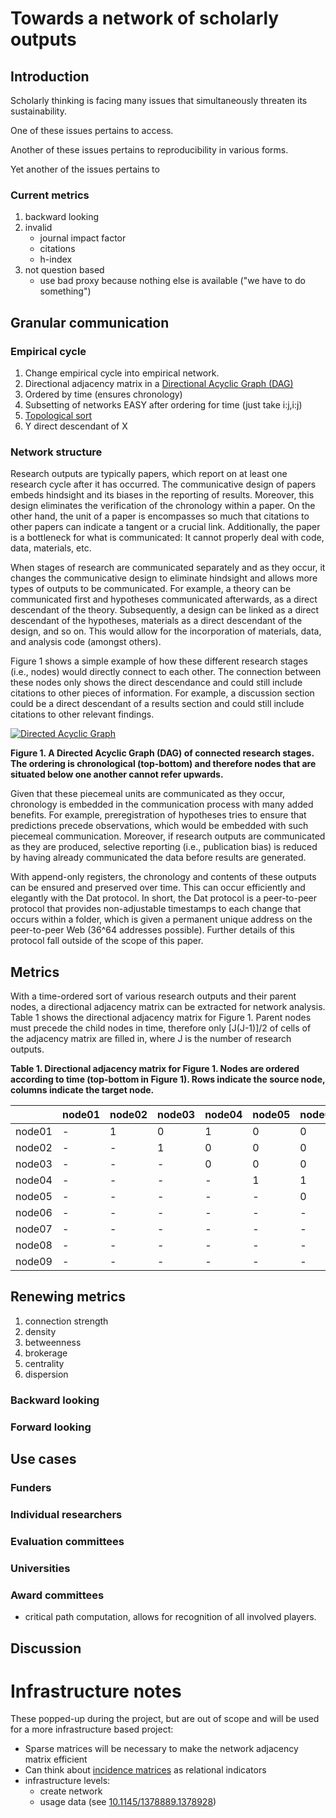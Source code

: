 # Towards a network of scholarly outputs

## Introduction

Scholarly thinking is facing many issues that simultaneously threaten its sustainability. 

One of these issues pertains to access.

Another of these issues pertains to reproducibility in various forms.

Yet another of the issues pertains to 

### Current metrics

1. backward looking
2. invalid
    * journal impact factor
    * citations
    * h-index
3. not question based
    * use bad proxy because nothing else is available ("we have to do something")

## Granular communication

### Empirical cycle

1. Change empirical cycle into empirical network.
2. Directional adjacency matrix in a [Directional Acyclic Graph (DAG)](https://en.wikipedia.org/wiki/Directed_acyclic_graph)
3. Ordered by time (ensures chronology)
4. Subsetting of networks EASY after ordering for time (just take i:j,i:j)
5. [Topological sort](https://en.wikipedia.org/wiki/Topological_sorting)
6. Y direct descendant of X

### Network structure

Research outputs are typically papers, which report on at least one research cycle after it has occurred. The communicative design of papers embeds hindsight and its biases in the reporting of results. Moreover, this design eliminates the verification of the chronology within a paper. On the other hand, the unit of a paper is encompasses so much that citations to other papers can indicate a tangent or a crucial link. Additionally, the paper is a bottleneck for what is communicated: It cannot properly deal with code, data, materials, etc.

When stages of research are communicated separately and as they occur, it changes the communicative design to eliminate hindsight and allows more types of outputs to be communicated. For example, a theory can be communicated first and hypotheses communicated afterwards, as a direct descendant of the theory. Subsequently, a design can be linked as a direct descendant of the hypotheses, materials as a direct descendant of the design, and so on. This would allow for the incorporation of materials, data, and analysis code (amongst others).

Figure 1 shows a simple example of how these different research stages (i.e., nodes) would directly connect to each other. The connection between these nodes only shows the direct descendance and could still include citations to other pieces of information. For example, a discussion section could be a direct descendant of a results section and could still include citations to other relevant findings.

[![Directed Acyclic Graph](https://upload.wikimedia.org/wikipedia/commons/c/c6/Topological_Ordering.svg)](https://en.wikipedia.org/wiki/Directed_acyclic_graph) 

**Figure 1. A Directed Acyclic Graph (DAG) of connected research stages. The ordering is chronological (top-bottom) and therefore nodes that are situated below one another cannot refer upwards.**

Given that these piecemeal units are communicated as they occur, chronology is embedded in the communication process with many added benefits. For example, preregistration of hypotheses tries to ensure that predictions precede observations, which would be embedded with such piecemeal communication. Moreover, if research outputs are communicated as they are produced, selective reporting (i.e., publication bias) is reduced by having already communicated the data before results are generated. 

With append-only registers, the chronology and contents of these outputs can be ensured and preserved over time. This can occur efficiently and elegantly with the Dat protocol. In short, the Dat protocol is a peer-to-peer protocol that provides non-adjustable timestamps to each change that occurs within a folder, which is given a permanent unique address on the peer-to-peer Web (36^64 addresses possible). Further details of this protocol fall outside of the scope of this paper.

## Metrics

With a time-ordered sort of various research outputs and their parent nodes, a directional adjacency matrix can be extracted for network analysis. Table 1 shows the directional adjacency matrix for Figure 1. Parent nodes must precede the child nodes in time, therefore only [J(J-1)]/2 of cells of the adjacency matrix are filled in, where J is the number of research outputs.

**Table 1. Directional adjacency matrix for Figure 1. Nodes are ordered according to time (top-bottom in Figure 1). Rows indicate the source node, columns indicate the target node.** 

|        | node01 | node02 | node03 | node04 | node05 | node06 | node07 | node08 | node09 |
|--------|--------|--------|--------|--------|--------|--------|--------|--------|--------|
| node01 | -      | 1      | 0      | 1      | 0      | 0      | 0      | 0      | 0      |
| node02 | -      | -      | 1      | 0      | 0      | 0      | 1      | 0      | 0      |
| node03 | -      | -      | -      | 0      | 0      | 0      | 0      | 0      | 0      |
| node04 | -      | -      | -      | -      | 1      | 1      | 0      | 0      | 1      |
| node05 | -      | -      | -      | -      | -      | 0      | 0      | 1      | 1      |
| node06 | -      | -      | -      | -      | -      | -      | 1      | 0      | 0      |
| node07 | -      | -      | -      | -      | -      | -      | -      | 1      | 0      |
| node08 | -      | -      | -      | -      | -      | -      | -      | -      | 0      |
| node09 | -      | -      | -      | -      | -      | -      | -      | -      | -      |



## Renewing metrics

1. connection strength
2. density
3. betweenness
4. brokerage
5. centrality
6. dispersion


### Backward looking
### Forward looking

## Use cases

### Funders

### Individual researchers

### Evaluation committees

### Universities

### Award committees

* critical path computation, allows for recognition of all involved players.

## Discussion



# Infrastructure notes

These popped-up during the project, but are out of scope and will be used for a more infrastructure based project:

* Sparse matrices will be necessary to make the network adjacency matrix efficient
* Can think about [incidence matrices](https://en.wikipedia.org/wiki/Incidence_matrix) as relational indicators
* infrastructure levels:
    * create network
    * usage data (see [10.1145/1378889.1378928](http://public.lanl.gov/herbertv/papers/Papers/2008/JCDLbollen.pdf))
